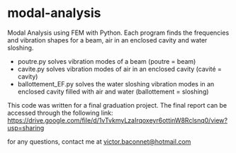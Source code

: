 # modal-analysis
Modal Analysis using FEM with Python. Each program finds the frequencies and vibration shapes for a beam, air in an enclosed cavity and water sloshing. 

- poutre.py solves vibration modes of a beam (poutre = beam)
- cavite.py solves vibration modes of air in an enclosed cavity (cavité = cavity)
- ballottement_EF.py solves the water sloshing vibration modes in an enclosed cavity filled with air and water (ballottement = sloshing)

This code was written for a final graduation project. The final report can be accessed through the following link:
https://drive.google.com/file/d/1vTvkmyLzaIrqoxeyr6ottinW8Rclsnq0/view?usp=sharing

for any questions, contact me at victor.baconnet@hotmail.com
